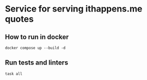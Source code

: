 # Service for serving ithappens.me quotes

## How to run in docker

```shell
docker compose up --build -d
```

## Run tests and linters

```shell
task all
```